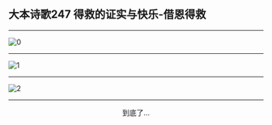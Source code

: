 
## 大本诗歌247 得救的证实与快乐-借恩得救
        
<div id="aplayer0"></div>

---

<img alt="0" data-original="https://cdn.jsdelivr.net/gh/k34869/shi/data/d0246/0">

---

<img alt="1" data-original="https://cdn.jsdelivr.net/gh/k34869/shi/data/d0246/1">

---

<img alt="2" data-original="https://cdn.jsdelivr.net/gh/k34869/shi/data/d0246/2">

---

<p style="text-align: center">到底了...</p>

<script src="/js/dist-view.js"></script>

<script>
MAIN.id = 'd0246';
        
const ap0 = new APlayer({
    container: document.getElementById('aplayer0'),
    volume: 1,
    loop: 'none',
    preload: 'none',
    audio: [{
        name: '大本诗歌247.mp3',
        artist: '大本诗歌',
        url: 'https://res.wx.qq.com/voice/getvoice?mediaid=MzI0NTk3MDM5M18yMjQ3NDkwNjEy',
        cover: '/favicon'
    }]
});
</script>
